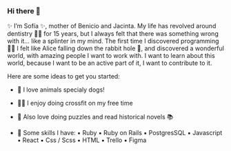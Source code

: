 ### Hi there 👋

✨ I’m Sofía ✨, mother of Benicio and Jacinta. My life has revolved around dentistry 	👩‍⚕️ for 15 years, but I always felt that there was something wrong with it… like a splinter in my mind. The first time I discovered programming 👩‍💻 I felt like Alice falling down the rabbit hole 🐇, and discovered a wonderful world, with amazing people I want to work with. I want to learn about this world, because I want to be an active part of it, I want to contribute to it.

 Here are some ideas to get you started:

- 🐶 I love animals specialy dogs!
- 🏋️‍♀️ I enjoy doing crossfit on my free time
- 🥰 Also love doing puzzles and read historical novels 📚	

- 💬 Some skills I have: 
      ▪️ Ruby
      ▪️ Ruby on Rails
      ▪️ PostgresSQL
      ▪️ Javascript
      ▪️ React
      ▪️ Css / Scss
      ▪️ HTML
      ▪️ Trello
      ▪️ Figma
      
      

